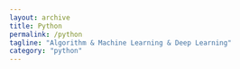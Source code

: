 ```yaml
---
layout: archive
title: Python
permalink: /python
tagline: "Algorithm & Machine Learning & Deep Learning"
category: "python"
---
```

